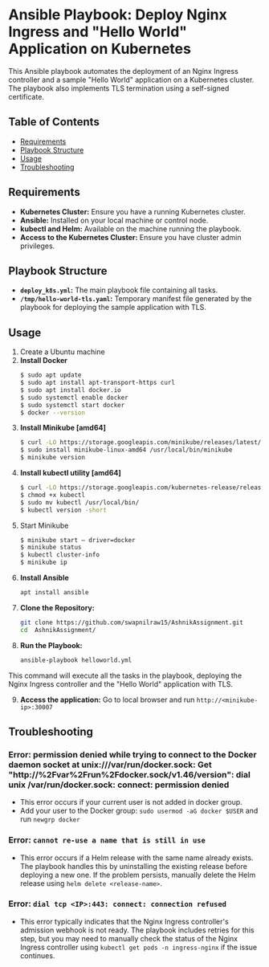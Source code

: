 # Ansible Playbook: Deploy Nginx Ingress and "Hello World" Application on Kubernetes

This Ansible playbook automates the deployment of an Nginx Ingress controller and a sample "Hello World" application on a Kubernetes cluster. The playbook also implements TLS termination using a self-signed certificate.

## Table of Contents
- [Requirements](#requirements)
- [Playbook Structure](#playbook-structure)
- [Usage](#usage)
- [Troubleshooting](#troubleshooting)

## Requirements
- **Kubernetes Cluster:** Ensure you have a running Kubernetes cluster.
- **Ansible:** Installed on your local machine or control node.
- **kubectl and Helm:** Available on the machine running the playbook.
- **Access to the Kubernetes Cluster:** Ensure you have cluster admin privileges.

## Playbook Structure

- **`deploy_k8s.yml`:** The main playbook file containing all tasks.
- **`/tmp/hello-world-tls.yaml`:** Temporary manifest file generated by the playbook for deploying the sample application with TLS.

## Usage
1. Create a Ubuntu machine
2. **Install Docker**
   ```bash
   $ sudo apt update
   $ sudo apt install apt-transport-https curl
   $ sudo apt install docker.io
   $ sudo systemctl enable docker
   $ sudo systemctl start docker
   $ docker --version
3. **Install Minikube [amd64]**
   ```bash
   $ curl -LO https://storage.googleapis.com/minikube/releases/latest/minikube-linux-amd64
   $ sudo install minikube-linux-amd64 /usr/local/bin/minikube
   $ minikube version
4. **Install kubectl utility [amd64]**
   ```bash
   $ curl -LO https://storage.googleapis.com/kubernetes-release/release/"curl -s https://storage.googleapis.com/kubernetes-release/release/stable.txt"/bin/linux/amd64/kubectl
   $ chmod +x kubectl
   $ sudo mv kubectl /usr/local/bin/
   $ kubectl version -short
5. Start Minikube
   ```bash
   $ minikube start — driver=docker
   $ minikube status
   $ kubectl cluster-info
   $ minikube ip
6. **Install Ansible**
   ```bash
   apt install ansible
7. **Clone the Repository:**
   ```bash
   git clone https://github.com/swapnilraw15/AshnikAssignment.git
   cd  AshnikAssignment/
8. **Run the Playbook:**
   ```bash
   ansible-playbook helloworld.yml
This command will execute all the tasks in the playbook, deploying the Nginx Ingress controller and the "Hello World" application with TLS.

9. **Access the application:**
Go to local browser and run `http://<minikube-ip>:30007`
   
## Troubleshooting

### Error: permission denied while trying to connect to the Docker daemon socket at unix:///var/run/docker.sock: Get "http://%2Fvar%2Frun%2Fdocker.sock/v1.46/version": dial unix /var/run/docker.sock: connect: permission denied
   - This error occurs if your current user is not added in docker group.
   - Add your user to the Docker group: `sudo usermod -aG docker $USER` and run `newgrp docker`

### Error: `cannot re-use a name that is still in use`
   - This error occurs if a Helm release with the same name already exists. The playbook handles this by uninstalling the existing release before deploying a new one. If the problem persists, manually delete the Helm release using `helm delete <release-name>`.

### Error: `dial tcp <IP>:443: connect: connection refused`
   - This error typically indicates that the Nginx Ingress controller's admission webhook is not ready. The playbook includes retries for this step, but you may need to manually check the status of the Nginx Ingress controller using `kubectl get pods -n ingress-nginx` if the issue continues.
